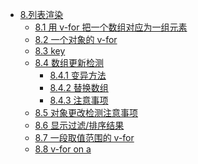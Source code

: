 - [8.列表渲染](#8%E5%88%97%E8%A1%A8%E6%B8%B2%E6%9F%93)
    - [8.1 用 v-for 把一个数组对应为一组元素](#81-%E7%94%A8-v-for-%E6%8A%8A%E4%B8%80%E4%B8%AA%E6%95%B0%E7%BB%84%E5%AF%B9%E5%BA%94%E4%B8%BA%E4%B8%80%E7%BB%84%E5%85%83%E7%B4%A0)
    - [8.2 一个对象的 v-for](#82-%E4%B8%80%E4%B8%AA%E5%AF%B9%E8%B1%A1%E7%9A%84-v-for)
    - [8.3 key](#83-key)
    - [8.4 数组更新检测](#84-%E6%95%B0%E7%BB%84%E6%9B%B4%E6%96%B0%E6%A3%80%E6%B5%8B)
        - [8.4.1 变异方法](#841-%E5%8F%98%E5%BC%82%E6%96%B9%E6%B3%95)
        - [8.4.2 替换数组](#842-%E6%9B%BF%E6%8D%A2%E6%95%B0%E7%BB%84)
        - [8.4.3 注意事项](#843-%E6%B3%A8%E6%84%8F%E4%BA%8B%E9%A1%B9)
    - [8.5 对象更改检测注意事项](#85-%E5%AF%B9%E8%B1%A1%E6%9B%B4%E6%94%B9%E6%A3%80%E6%B5%8B%E6%B3%A8%E6%84%8F%E4%BA%8B%E9%A1%B9)
    - [8.6 显示过滤/排序结果](#86-%E6%98%BE%E7%A4%BA%E8%BF%87%E6%BB%A4%E6%8E%92%E5%BA%8F%E7%BB%93%E6%9E%9C)
    - [8.7 一段取值范围的 v-for](#87-%E4%B8%80%E6%AE%B5%E5%8F%96%E5%80%BC%E8%8C%83%E5%9B%B4%E7%9A%84-v-for)
    - [8.8 v-for on a <template>](#88-v-for-on-a-template)
    - [8.9 v-for with v-if](#89-v-for-with-v-if)
    - [8.10 一个组件的 v-for](#810-%E4%B8%80%E4%B8%AA%E7%BB%84%E4%BB%B6%E7%9A%84-v-for)


# 8.列表渲染

## 8.1 用 v-for 把一个数组对应为一组元素

我们用 `v-for` 指令根据一组数组的选项列表进行渲染。
`v-for` 指令需要使用 `item in items` 形式的特殊语法，
`items` 是源数据数组，`item` 是数组元素迭代的别名。

查看：[./examples/ch08/1.v-for.array.html](./examples/ch08/1.v-for.html)

    <ul id="example-1">
        <li v-for="item in items">
            {{ item.message }}
        </li>
    </ul>

    <script>
        var example1 = new Vue({
            el: '#example-1',
            data: {
                items: [
                    { message: 'Foo' },
                    { message: 'Bar' }
                ]
            }
        })
    </script>

在 `v-for` 块中，我们拥有对父作用域属性的完全访问权限。
`v-for` 还支持一个可选的第二个参数为当前项的索引。

    <ul id="example-2">
        <li v-for="(item, index) in items">
            {{ parentMessage }} - {{ index }} - {{ item.message }}
        </li>
    </ul>
    <script>
        var example2 = new Vue({
            el: '#example-2',
            data: {
                parentMessage: 'Parent',
                items: [
                    { message: 'Foo' },
                    { message: 'Bar' }
                ]
            }
        })
    </script>

你也可以用 `of` 替代 `in` 作为分隔符，因为它是最接近 JavaScript 迭代器的语法：

    <ul id="example-3">
        <li v-for="item of items">
            {{ item.message }}
        </li>
    </ul>
    <script>
        var example1 = new Vue({
            el: '#example-3',
            data: {
                items: [
                    { message: 'Foo' },
                    { message: 'Bar' }
                ]
            }
        })
    </script>

## 8.2 一个对象的 v-for

你也可以用 `v-for` 通过一个对象的属性来迭代。

查看：[./examples/ch08/2.v-for.object.html](./examples/ch08/2.v-for.object.html)

    <ul id="v-for-object">
        <li v-for="value in object">
            {{ value }}
        </li>
    </ul>

    <script>
        new Vue({
            el: '#v-for-object',
            data: {
                object: {
                    firstName: 'John',
                    lastName: 'Doe',
                    age: 30
                }
            }
        })
    </script>

你也可以提供第二个的参数为键名：

    <ol id="example">
        <li v-for="(value, key) in object">
            {{ key }}: {{ value }}
        </li>
    </ol>
    <script>
        new Vue({
            el: '#example',
            data: {
                object: {
                    firstName: 'John',
                    lastName: 'Doe',
                    age: 30
                }
            }
        })
    </script>

第三个参数为索引：

    <ul id="example2">
        <li v-for="(value, key, index) in object">
            {{ index }}. {{ key }}: {{ value }}
        </li>
    </ul>
    <script>
        new Vue({
            el: '#example2',
            data: {
                object: {
                    firstName: 'John',
                    lastName: 'Doe',
                    age: 30
                }
            }
        })
    </script>

在遍历对象时，是按 `Object.keys()` 的结果遍历，但是不能保证它的结果在不同的 JavaScript 引擎下是一致的。

## 8.3 key

当 Vue.js 用 `v-for` 正在更新已渲染过的元素列表时，它默认用“就地复用”策略。
如果数据项的顺序被改变，Vue 将不会移动 DOM 元素来匹配数据项的顺序， 
而是简单复用此处每个元素，并且确保它在特定索引下显示已被渲染过的每个元素。
这个类似 Vue 1.x 的 `track-by="$index"` 。

这个默认的模式是高效的，但是只适用于**不依赖子组件状态或临时 DOM 状态(例如：表单输入值)的列表渲染输出**。

为了给 Vue 一个提示，以便它能跟踪每个节点的身份，从而重用和重新排序现有元素，
你需要为每项提供一个唯一 `key` 属性。
理想的 `key` 值是每项都有的且唯一的 id。
这个特殊的属性相当于 Vue 1.x 的 `track-by` ，但它的工作方式类似于一个属性，
所以你需要用 `v-bind` 来绑定动态值 (在这里使用简写)：

    <div v-for="item in items" :key="item.id">
        <!-- 内容 -->
    </div>

建议尽可能在使用 `v-for` 时提供 `key`，
除非遍历输出的 DOM 内容非常简单，或者是刻意依赖默认行为以获取性能上的提升。

因为它是 Vue 识别节点的一个通用机制，`key` 并不与 `v-for` 特别关联，
`key` 还具有其他用途，我们将在后面的指南中看到其他用途。

## 8.4 数组更新检测

### 8.4.1 变异方法

Vue 包含一组观察数组的变异方法，所以它们也将会触发视图更新。
这些方法如下：

* push()
* pop()
* shift()
* unshift()
* splice()
* sort()
* reverse()

你打开控制台，然后用前面例子的 items 数组调用变异方法：`example1.items.push({ message: 'Baz' })` 。

### 8.4.2 替换数组

变异方法 (mutation method)，顾名思义，会改变被这些方法调用的原始数组。
相比之下，也有非变异 (non-mutating method) 方法，
例如：filter(), concat() 和 slice() 。
这些不会改变原始数组，但**总是返回一个新数组**。
当使用非变异方法时，可以用新数组替换旧数组：

    example1.items = example1.items.filter(function (item) {
        return item.message.match(/Foo/)
    })

你可能认为这将导致 Vue 丢弃现有 DOM 并重新渲染整个列表。
幸运的是，事实并非如此。
Vue 为了使得 DOM 元素得到最大范围的重用而实现了一些智能的、启发式的方法，
所以用一个含有相同元素的数组去替换原来的数组是非常高效的操作。

### 8.4.3 注意事项

由于 JavaScript 的限制，Vue 不能检测以下变动的数组：
 1. 当你利用索引直接设置一个项时，例如：`vm.items[indexOfItem] = newValue`
 2. 当你修改数组的长度时，例如：`vm.items.length = newLength`

为了解决第一类问题，以下两种方式都可以实现和 `vm.items[indexOfItem] = newValue` 相同的效果，同时也将触发状态更新：

    // Vue.set
    Vue.set(example1.items, indexOfItem, newValue)

    // Array.prototype.splice
    example1.items.splice(indexOfItem, 1, newValue)

为了解决第二类问题，你可以使用 `splice`：

    example1.items.splice(newLength)

## 8.5 对象更改检测注意事项

还是由于 JavaScript 的限制，**Vue 不能检测对象属性的添加或删除**：

    var vm = new Vue({
        data: {
            a: 1
        }
    })
    // `vm.a` 现在是响应式的

    vm.b = 2
    // `vm.b` 不是响应式的

对于已经创建的实例，Vue 不能动态添加根级别的响应式属性。
但是，可以使用 `Vue.set(object, key, value)` 方法向嵌套对象添加响应式属性。
例如，对于：

    var vm = new Vue({
        data: {
            userProfile: {
                name: 'Anika'
            }
        }
    })

你可以添加一个新的 `age` 属性到嵌套的 `userProfile` 对象：

    Vue.set(vm.userProfile, 'age', 27)

你还可以使用 `vm.$set` 实例方法，它只是全局 `Vue.set` 的别名：

    vm.$set(vm.userProfile, 'age', 27)

有时你可能需要为已有对象赋予多个新属性，
比如使用 `Object.assign()` 或 `_.extend()`。
在这种情况下，你应该用两个对象的属性创建一个新的对象。
所以，如果你想添加新的响应式属性，不要像这样：

    Object.assign(vm.userProfile, {
        age: 27,
        favoriteColor: 'Vue Green'
    })

你应该这样做：

    vm.userProfile = Object.assign({}, vm.userProfile, {
        age: 27,
        favoriteColor: 'Vue Green'
    })

## 8.6 显示过滤/排序结果

有时，我们想要显示一个数组的过滤或排序副本，而不实际改变或重置原始数据。
在这种情况下，可以创建返回过滤或排序数组的计算属性。

查看：[./examples/ch08/3.v-for.filter.html](./examples/ch08/3.v-for.filter.html)

例如：

    <ul id="example">
        <li v-for="n in evenNumbers">{{ n }}</li>
    </ul>

    <script>
        new Vue({
            el: '#example',
            data: {
                numbers: [ 1, 2, 3, 4, 5 ]
            },
            computed: {
                evenNumbers: function () {
                    return this.numbers.filter(function (number) {
                        return number % 2 === 0
                    })
                }
            }
        })
    </script>

在计算属性不适用的情况下 (例如，在嵌套 `v-for` 循环中) 你可以使用一个 method 方法：

    <ul id="example2">
        <li v-for="n in even(numbers)">{{ n }}</li>
    </ul>

    <script>
        new Vue({
            el: '#example2',
            data: {
                numbers: [ 1, 2, 3, 4, 5 ]
            },
            methods: {
                even: function (numbers) {
                    return numbers.filter(function (number) {
                        return number % 2 === 0
                    })
                }
            }
        })
    </script>

## 8.7 一段取值范围的 v-for

`v-for` 也可以取整数。在这种情况下，它将重复多次模板。

    <div>
        <span v-for="n in 10">{{ n }} </span>
    </div>

## 8.8 v-for on a <template>

类似于 `v-if`，你也可以利用带有 `v-for` 的 `<template>` 渲染多个元素。
比如：

查看：[./examples/ch08/4.v-for.template.html](./examples/ch08/4.v-for.template.html)

    <ul id="example">
        <template v-for="item in items">
            <li>{{ item }}</li>
        </template>
    </ul>

    <script>
        new Vue({
            el: '#example',
            data: {
                items: [ 1, 2, 3, 4, 5 ]
            }
        })
    </script>

## 8.9 v-for with v-if

当它们处于同一节点，`v-for` 的优先级比 `v-if` 更高，
这意味着 `v-if` 将分别重复运行于每个 `v-for` 循环中。
当你想为仅有的一些项渲染节点时，这种优先级的机制会十分有用，
如下：

    <ul id="example">
        <li v-for="todo in todos" v-if="!todo.isComplete">
            {{ todo.content }}
        </li>
    </ul>

    <script>
        var vm = new Vue({
            el: '#example',
            data: {
                todos: [  
                    { content: "吃早饭", isComplete: true },
                    { content: "吃中饭" }
                ]
            }
        })
        // vm.$data.todos[ 0 ].isComplete = false
    </script>

上面的代码只传递了未完成的 todos。

而如果你的目的是有条件地跳过循环的执行，
那么可以将 `v-if` 置于外层元素 (或 `<template>`)上。
如：

    <ul v-if="todos.length">
        <li v-for="todo in todos">
            {{ todo }}
        </li>
    </ul>
    <p v-else>No todos left!</p>

## 8.10 一个组件的 v-for

// TODO